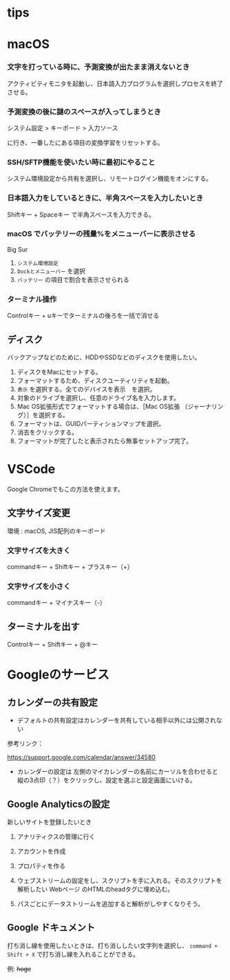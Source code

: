 # tips

# macOS

### 文字を打っている時に、予測変換が出たまま消えないとき
アクティビティモニタを起動し、日本語入力プログラムを選択しプロセスを終了させる。

### 予測変換の後に謎のスペースが入ってしまうとき

システム設定 > キーボード > 入力ソース

に行き、一番したにある項目の変換学習をリセットする。

### SSH/SFTP機能を使いたい時に最初にやること
システム環境設定から共有を選択し、リモートログイン機能をオンにする。

### 日本語入力をしているときに、半角スペースを入力したいとき
Shiftキー + Spaceキー で半角スペースを入力できる。

### macOS でバッテリーの残量%をメニューバーに表示させる

Big Sur

1. `システム環境設定`
2. `Dockとメニューバー` を選択
3. `バッテリー` の項目で割合を表示させられる

### ターミナル操作

Controlキー + uキーでターミナルの後ろを一括で消せる

## ディスク

バックアップなどのために、HDDやSSDなどのディスクを使用したい。

1. ディスクをMacにセットする。
2. フォーマットするため、ディスクユーティリティを起動。
3. `表示` を選択する。全てのデバイスを表示　を選択。
4. 対象のドライブを選択し、任意のドライブ名を入力します。
5. Mac OS拡張形式でフォーマットする場合は、［Mac OS拡張 （ジャーナリング）］を選択する。
6. フォーマットは、GUIDパーティションマップを選択。
7. 消去をクリックする。
8. フォーマットが完了したと表示されたら無事セットアップ完了。




# VSCode

Google Chromeでもこの方法を使えます。

## 文字サイズ変更

環境 : macOS, JIS配列のキーボード

### 文字サイズを大きく

commandキー + Shiftキー + プラスキー（+）

### 文字サイズを小さく

commandキー + マイナスキー（-）

## ターミナルを出す

Controlキー + Shiftキー + @キー

# Googleのサービス

## カレンダーの共有設定

- デフォルトの共有設定はカレンダーを共有している相手以外には公開されない

参考リンク：

https://support.google.com/calendar/answer/34580

- カレンダーの設定は 左側のマイカレンダーの名前にカーソルを合わせると 縦の3点印（？）をクリックし、設定を選ぶと設定画面にいける。

## Google Analyticsの設定

新しいサイトを登録したいとき

1. アナリティクスの管理に行く

2. アカウントを作成

3. プロパティを作る

4. ウェブストリームの設定をし、スクリプトを手に入れる。そのスクリプトを解析したい Webページ のHTMLのheadタグに埋め込む。

4. パスごとにデータストリームを追加すると解析がしやすくなりそう。

## Google ドキュメント

打ち消し線を使用したいときは、打ち消ししたい文字列を選択し、 `command + Shift + X` で打ち消し線を入れることができる。

例: ~~hoge~~
